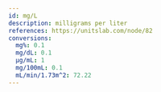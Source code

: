 ```yaml
---
id: mg/L
description: milligrams per liter
references: https://unitslab.com/node/82
conversions:
  mg%: 0.1
  mg/dL: 0.1
  µg/mL: 1
  mg/100mL: 0.1
  mL/min/1.73m^2: 72.22
---
```

